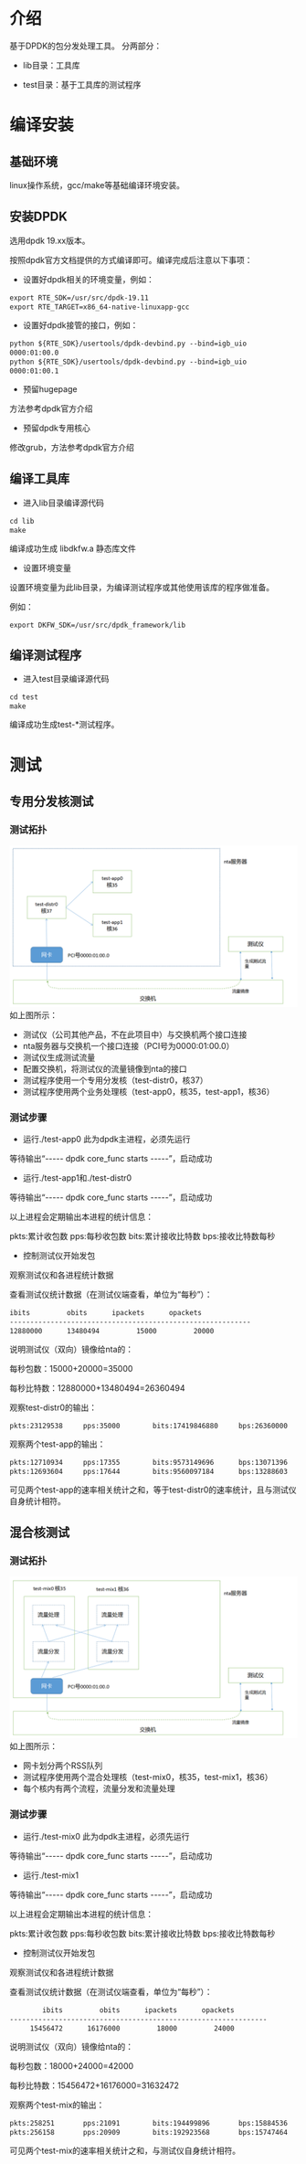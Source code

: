 # 介绍
基于DPDK的包分发处理工具。
分两部分：

 - lib目录：工具库
 
 - test目录：基于工具库的测试程序

# 编译安装
## 基础环境
linux操作系统，gcc/make等基础编译环境安装。
## 安装DPDK

选用dpdk 19.xx版本。

按照dpdk官方文档提供的方式编译即可。编译完成后注意以下事项：

 - 设置好dpdk相关的环境变量，例如：
```shell
export RTE_SDK=/usr/src/dpdk-19.11
export RTE_TARGET=x86_64-native-linuxapp-gcc
```
 - 设置好dpdk接管的接口，例如：
```shell
python ${RTE_SDK}/usertools/dpdk-devbind.py --bind=igb_uio 0000:01:00.0
python ${RTE_SDK}/usertools/dpdk-devbind.py --bind=igb_uio 0000:01:00.1
```
 - 预留hugepage
 
 方法参考dpdk官方介绍
 
 - 预留dpdk专用核心
 
 修改grub，方法参考dpdk官方介绍
 
## 编译工具库

- 进入lib目录编译源代码

```shell
cd lib
make
```
编译成功生成 libdkfw.a 静态库文件

- 设置环境变量

设置环境变量为此lib目录，为编译测试程序或其他使用该库的程序做准备。

例如：
```shell
export DKFW_SDK=/usr/src/dpdk_framework/lib
```

## 编译测试程序
- 进入test目录编译源代码
 ```shell
cd test
make
```
编译成功生成test-\*测试程序。

# 测试
## 专用分发核测试
### 测试拓扑
![image](https://github.com/vanlink/dpdk_framework/blob/master/img/test1.png)
如上图所示：
 - 测试仪（公司其他产品，不在此项目中）与交换机两个接口连接
 - nta服务器与交换机一个接口连接（PCI号为0000:01:00.0）
 - 测试仪生成测试流量
 - 配置交换机，将测试仪的流量镜像到nta的接口
 - 测试程序使用一个专用分发核（test-distr0，核37）
 - 测试程序使用两个业务处理核（test-app0，核35，test-app1，核36）
### 测试步骤
 - 运行./test-app0
此为dpdk主进程，必须先运行

等待输出“----- dpdk core_func starts -----”，启动成功

- 运行./test-app1和./test-distr0

等待输出“----- dpdk core_func starts -----”，启动成功

以上进程会定期输出本进程的统计信息：

pkts:累计收包数   pps:每秒收包数    bits:累计接收比特数    bps:接收比特数每秒

- 控制测试仪开始发包

观察测试仪和各进程统计数据

查看测试仪统计数据（在测试仪端查看，单位为“每秒”）：

``` 
ibits         obits      ipackets      opackets 
-----------------------------------------------------------
12880000      13480494         15000         20000 
```
说明测试仪（双向）镜像给nta的：

每秒包数：15000+20000=35000

每秒比特数：12880000+13480494=‭26360494‬

观察test-distr0的输出：
```
pkts:23129538     pps:35000        bits:17419846880     bps:26360000 
```

观察两个test-app的输出：
```
pkts:12710934     pps:17355        bits:9573149696      bps:13071396
pkts:12693604     pps:17644        bits:9560097184      bps:13288603
```

可见两个test-app的速率相关统计之和，等于test-distr0的速率统计，且与测试仪自身统计相符。

## 混合核测试
### 测试拓扑
![image](https://github.com/vanlink/dpdk_framework/blob/master/img/test2.png)
如上图所示：
 - 网卡划分两个RSS队列
 - 测试程序使用两个混合处理核（test-mix0，核35，test-mix1，核36）
 - 每个核内有两个流程，流量分发和流量处理

### 测试步骤
 - 运行./test-mix0
此为dpdk主进程，必须先运行

等待输出“----- dpdk core_func starts -----”，启动成功

- 运行./test-mix1

等待输出“----- dpdk core_func starts -----”，启动成功

以上进程会定期输出本进程的统计信息：

pkts:累计收包数   pps:每秒收包数    bits:累计接收比特数    bps:接收比特数每秒

- 控制测试仪开始发包

观察测试仪和各进程统计数据

查看测试仪统计数据（在测试仪端查看，单位为“每秒”）：

``` 
        ibits         obits      ipackets      opackets
---------------------------------------------------------------
     15456472      16176000         18000         24000
```
说明测试仪（双向）镜像给nta的：

每秒包数：18000+24000=42000

每秒比特数：15456472+16176000=‭31632472‬

观察两个test-mix的输出：
```
pkts:258251       pps:21091        bits:194499896       bps:15884536
pkts:256158       pps:20909        bits:192923568       bps:15747464
```

可见两个test-mix的速率相关统计之和，与测试仪自身统计相符。
